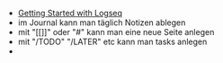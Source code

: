 - [Getting Started with Logseq]( https://hub.logseq.com/getting-started/uQdEHALJo7RWnDLLLP7uux/onboarding-learn-the-fundamentals-of-logseq-in-70-minutes/iPUPLPx7dZgPuASHtqNu2m/)
- im Journal kann man täglich Notizen ablegen
- mit "[[]]"  oder "#" kann man eine neue Seite anlegen
- mit "/TODO" "/LATER" etc kann man tasks anlegen
-